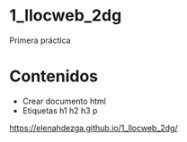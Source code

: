 # 1_llocweb_2dg

Primera práctica

# Contenidos
* Crear documento html
* Etiquetas h1 h2 h3 p


https://elenahdezga.github.io/1_llocweb_2dg/
